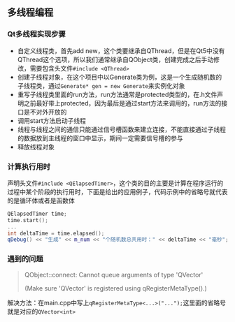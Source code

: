 ## 多线程编程

### Qt多线程实现步骤

- 自定义线程类，首先add new，这个类要继承自QThread，但是在Qt5中没有QThread这个选项，所以我们通常继承自QObject类，创建完成之后手动修改，需要包含头文件`#include <QThread>`
- 创建子线程对象，在这个项目中以Generate类为例，这是一个生成随机数的子线程类，通过`Generate* gen = new Generate`来实例化对象
- 重写子线程类里面的run方法，run方法通常是protected类型的，在.h文件声明之前最好带上protected，因为最后是通过start方法来调用的，run方法的接口是不对外开放的
- 调用start方法启动子线程
- 线程与线程之间的通信只能通过信号槽函数来建立连接，不能直接通过子线程的数据放到主线程的窗口中显示，期间一定需要信号槽的参与
- 释放线程对象





###  计算执行用时

声明头文件`#include <QElapsedTimer>`，这个类的目的主要是计算在程序运行的过程中某个阶段的执行用时，下面是给出的应用例子，代码示例中的省略号就代表的是循环体或者是函数体

```cpp
QElapsedTimer time;
time.start();
...
int deltaTime = time.elapsed();
qDebug() << "生成" << m_num << "个随机数总共用时：" << deltaTime << "毫秒";
```





### 遇到的问题

> QObject::connect: Cannot queue arguments of type 'QVector<int>'
>
> (Make sure 'QVector<int>' is registered using qRegisterMetaType().)

解决方法：在main.cpp中写上`qRegisterMetaType<...>("...");`这里面的省略号就是对应的`QVector<int>`